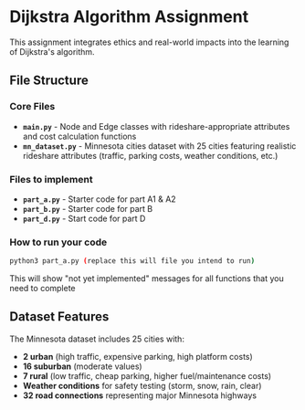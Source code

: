# Dijkstra Algorithm Assignment

This assignment integrates ethics and real-world impacts into the learning of Dijkstra's algorithm. 

## File Structure
### Core Files
- **`main.py`** - Node and Edge classes with rideshare-appropriate attributes and cost calculation functions
- **`mn_dataset.py`** - Minnesota cities dataset with 25 cities featuring realistic rideshare attributes (traffic, parking costs, weather conditions, etc.)

### Files to implement
- **`part_a.py`** - Starter code for part A1 & A2
- **`part_b.py`** - Starter code for part B
- **`part_d.py`** - Start code for part D

### How to run your code
```bash
python3 part_a.py (replace this will file you intend to run)
```
This will show "not yet implemented" messages for all functions that you need to complete

## Dataset Features
The Minnesota dataset includes 25 cities with:
- **2 urban** (high traffic, expensive parking, high platform costs)
- **16 suburban** (moderate values) 
- **7 rural** (low traffic, cheap parking, higher fuel/maintenance costs)
- **Weather conditions** for safety testing (storm, snow, rain, clear)
- **32 road connections** representing major Minnesota highways
